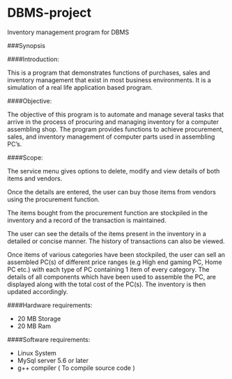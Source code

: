 # DBMS-project
Inventory management program for DBMS

###Synopsis

####Introduction:

This is a program that demonstrates functions of purchases, sales and inventory management that exist in most business environments. It is a simulation of a real life application based program.

####Objective:

The objective of this program is to automate and manage several tasks that arrive in the process of procuring and managing inventory for a computer assembling shop.
The program provides functions to achieve procurement, sales, and inventory management of computer parts used in assembling PC’s.

####Scope:

The service menu gives options to delete, modify and view details of both items and vendors.

Once the details are entered, the user can buy those items from vendors using the procurement function.

The items bought from the procurement function are stockpiled in the inventory and a record of the transaction is maintained.

The user can see the details of the items present in the inventory in a detailed or concise manner. The history of transactions can also be viewed.

Once items of various categories have been stockpiled, the user can sell an assembled PC(s) of different price ranges (e.g High end gaming PC, Home PC etc.) with each type of PC containing 1 item of every category. The details of all components which have been used to assemble the PC, are displayed along with the total cost of the PC(s). The inventory is then updated accordingly.

####Hardware requirements:
- 20 MB Storage
- 20 MB Ram

####Software requirements:
- Linux System
- MySql server 5.6 or later
- g++ compiler ( To compile source code )
